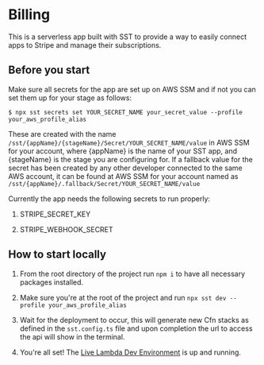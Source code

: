 # Billing

This is a serverless app built with SST to provide a way to easily connect apps to Stripe and manage their subscriptions.

## Before you start

Make sure all secrets for the app are set up on AWS SSM and if not you can set them up for your stage as follows:

```
$ npx sst secrets set YOUR_SECRET_NAME your_secret_value --profile your_aws_profile_alias
```

These are created with the name `/sst/{appName}/{stageName}/Secret/YOUR_SECRET_NAME/value` in AWS SSM for your account, where {appName} is the name of your SST app, and {stageName} is the stage you are configuring for. If a fallback value for the secret has been created by any other developer connected to the same AWS account, it can be found at AWS SSM for your account named as `/sst/{appName}/.fallback/Secret/YOUR_SECRET_NAME/value`

Currently the app needs the following secrets to run properly:

1. STRIPE_SECRET_KEY

2. STRIPE_WEBHOOK_SECRET

## How to start locally

1. From the root directory of the project run `npm i` to have all necessary packages installed.

2. Make sure you're at the root of the project and run `npx sst dev --profile your_aws_profile_alias`

3. Wait for the deployment to occur, this will generate new Cfn stacks as defined in the `sst.config.ts` file and upon completion the url to access the api will show in the terminal.

4. You're all set! The [Live Lambda Dev Environment](https://docs.sst.dev/live-lambda-development) is up and running.
